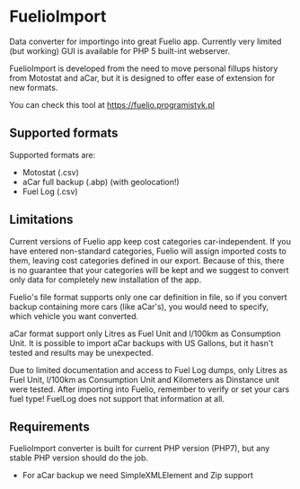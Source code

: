 # FuelioImport
Data converter for importingo into great Fuelio app. Currently very limited (but working) GUI is available for PHP 5 built-int webserver.

FuelioImport is developed from the need to move personal fillups history from Motostat and aCar, but it is designed to offer ease of extension for new formats.

You can check this tool at https://fuelio.programistyk.pl

## Supported formats
Supported formats are:

 * Motostat (.csv)
 * aCar full backup (.abp) (with geolocation!)
 * Fuel Log (.csv)

## Limitations
Current versions of Fuelio app keep cost categories car-independent. If you have entered non-standard categories, Fuelio will assign imported costs to them,
leaving cost categories defined in our export. Because of this, there is no guarantee that your categories will be kept and we suggest to convert only data
for completely new installation of the app.

Fuelio's file format supports only one car definition in file, so if you convert backup containing more cars (like aCar's), you would need to specify, which vehicle you want converted.

aCar format support only Litres as Fuel Unit and l/100km as Consumption Unit.
It is possible to import aCar backups with US Gallons, but it hasn't tested and results may be unexpected. 

Due to limited documentation and access to Fuel Log dumps, only Litres as Fuel Unit, l/100km as Consumption Unit and Kilometers as Dinstance unit were tested.
After importing into Fuelio, remember to verify or set your cars fuel type! FuelLog does not support that information at all.

## Requirements
FuelioImport converter is built for current PHP version (PHP7), but any stable PHP version should do the job.

 * For aCar backup we need SimpleXMLElement and Zip support

